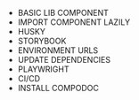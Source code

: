 - BASIC LIB COMPONENT
- IMPORT COMPONENT LAZILY
- HUSKY
- STORYBOOK
- ENVIRONMENT URLS
- UPDATE DEPENDENCIES
- PLAYWRIGHT
- CI/CD
- INSTALL COMPODOC